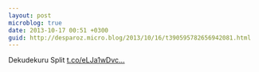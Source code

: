 ```yaml
---
layout: post
microblog: true
date: 2013-10-17 00:51 +0300
guid: http://desparoz.micro.blog/2013/10/16/t390595782656942081.html
---
```

Dekudekuru Split  [t.co/eLJa1wDvc...](http://t.co/eLJa1wDvcd)
